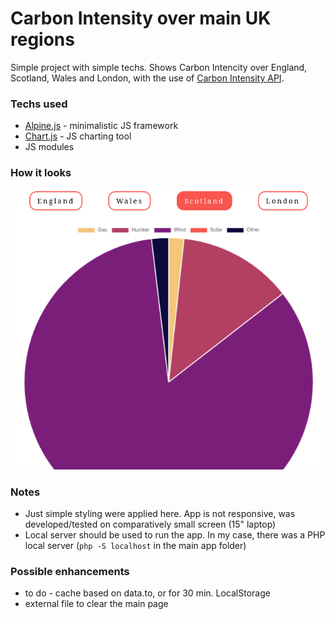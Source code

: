 # Carbon Intensity over main UK regions

Simple project with simple techs. Shows Carbon Intencity over England, Scotland, Wales and London,
with the use of [Carbon Intensity API](https://carbon-intensity.github.io/api-definitions/#carbon-intensity-api-v2-0-0).

### Techs used
- [Alpine.js](https://alpinejs.dev/) - minimalistic JS framework
- [Chart.js](https://www.chartjs.org) - JS charting tool
- JS modules

### How it looks
![carbon intensity pie chart](chartjs.png)

### Notes
- Just simple styling were applied here. App is not responsive, was developed/tested on comparatively small screen (15" laptop)
- Local server should be used to run the app. In my case, there was a PHP local server (`php -S localhost` in the main app folder)

### Possible enhancements
- to do - cache based on data.to, or for 30 min. LocalStorage
- external file to clear the main page
